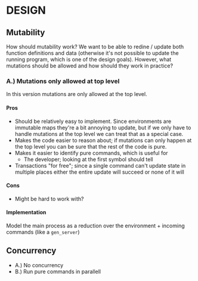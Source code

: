 # DESIGN

## Mutability

How should mutability work? We want to be able to redine / update both function
definitions and data (otherwise it's not possible to update the running
program, which is one of the design goals). However, what mutations should be
allowed and how should they work in practice?

### A.) Mutations only allowed at top level

In this version mutations are only allowed at the top level. 

#### Pros

- Should be relatively easy to implement. Since environments are immutable maps
  they're a bit annoying to update, but if we only have to handle mutations at
  the top level we can treat that as a special case.
- Makes the code easier to reason about; if mutations can only happen at the
  top level you can be sure that the rest of the code is pure.
- Makes it easier to identify pure commands, which is useful for
    * The developer; looking at the first symbol should tell 
- Transactions "for free"; since a single command can't update state in
  multiple places either the entire update will succeed or none of it will

#### Cons

- Might be hard to work with?

#### Implementation

Model the main process as a reduction over the environment + incoming commands
(like a `gen_server`)

## Concurrency

- A.) No concurrency
- B.) Run pure commands in parallell
